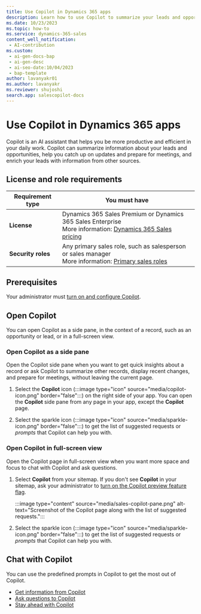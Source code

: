 ```yaml
---
title: Use Copilot in Dynamics 365 apps
description: Learn how to use Copilot to summarize your leads and opportunities records, catch up on updates, prepare for meetings, and enrich your leads with data from different sources.
ms.date: 10/23/2023
ms.topic: how-to
ms.service: dynamics-365-sales
content_well_notification:
 - AI-contribution
ms.custom:
 - ai-gen-docs-bap
 - ai-gen-desc
 - ai-seo-date:10/04/2023
 - bap-template
author: lavanyakr01
ms.author: lavanyakr
ms.reviewer: shujoshi
search.app: salescopilot-docs
---
```


# Use Copilot in Dynamics 365 apps

Copilot is an AI assistant that helps you be more productive and efficient in your daily work. Copilot can summarize information about your leads and opportunities, help you catch up on updates and prepare for meetings, and enrich your leads with information from other sources.

## License and role requirements

| Requirement type | You must have |  
|-----------------------|---------|
| **License** | Dynamics 365 Sales Premium or Dynamics 365 Sales Enterprise <br>More information: [Dynamics 365 Sales pricing](https://dynamics.microsoft.com/sales/pricing/) |
| **Security roles** | Any primary sales role, such as salesperson or sales manager<br>  More information: [Primary sales roles](security-roles-for-sales.md#primary-sales-roles)|

## Prerequisites

Your administrator must [turn on and configure Copilot](enable-setup-copilot.md).

## Open Copilot

You can open Copilot as a side pane, in the context of a record, such as an opportunity or lead, or in a full-screen view.

### Open Copilot as a side pane

Open the Copilot side pane when you want to get quick insights about a record or ask Copilot to summarize other records, display recent changes, and prepare for meetings, without leaving the current page. 

1. Select the **Copilot** icon (:::image type="icon" source="media/copilot-icon.png" border="false":::) on the right side of your app. You can open the **Copilot** side pane from any page in your app, except the **Copilot** page.

1. Select the sparkle icon (:::image type="icon" source="media/sparkle-icon.png" border="false":::) to get the list of suggested requests or *prompts* that Copilot can help you with.

### Open Copilot in full-screen view

Open the Copilot page in full-screen view when you want more space and focus to chat with Copilot and ask questions.

1. Select **Copilot** from your sitemap.  If you don't see **Copilot** in your sitemap, ask your administrator to [turn on the Copilot preview feature flag](enable-setup-copilot.md#enable-or-disable-copilot-features-in-dynamics-365-apps). 

    :::image type="content" source="media/sales-copilot-pane.png" alt-text="Screenshot of the Copilot page along with the list of suggested requests.":::

2. Select the sparkle icon (:::image type="icon" source="media/sparkle-icon.png" border="false":::) to get the list of suggested requests or *prompts* that Copilot can help you with.

## Chat with Copilot 

You can use the predefined prompts in Copilot to get the most out of Copilot. 

- [Get information from Copilot](copilot-get-information.md)  
- [Ask questions to Copilot](copilot-ask-questions.md)  
- [Stay ahead with Copilot](copilot-stay-ahead.md) 